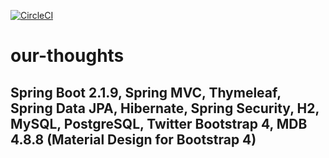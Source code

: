 [![CircleCI](https://circleci.com/gh/unmeshchow/our-thoughts.svg?style=svg)](https://circleci.com/gh/unmeshchow/our-thoughts)
# our-thoughts
## Spring Boot 2.1.9, Spring MVC, Thymeleaf, Spring Data JPA, Hibernate, Spring Security, H2, MySQL, PostgreSQL, Twitter Bootstrap 4, MDB 4.8.8 (Material Design for Bootstrap 4)

